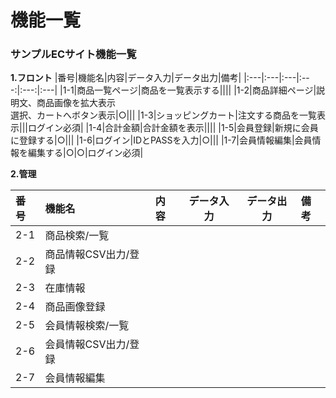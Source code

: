 # 機能一覧
### サンプルECサイト機能一覧
**1.フロント**
|番号|機能名|内容|データ入力|データ出力|備考|
|:---|:---|:---|:---:|:---:|:---|
|1-1|商品一覧ページ|商品を一覧表示する||||
|1-2|商品詳細ページ|説明文、商品画像を拡大表示<br>選択、カートへボタン表示|○|||
|1-3|ショッピングカート|注文する商品を一覧表示|||ログイン必須|
|1-4|合計金額|合計金額を表示||||
|1-5|会員登録|新規に会員に登録する|○|||
|1-6|ログイン|IDとPASSを入力|○|||
|1-7|会員情報編集|会員情報を編集する|○|○|ログイン必須|

**2.管理**

|番号|機能名|内容|データ入力|データ出力|備考|
|:---|:---|:---|:---:|:---:|:---|
|2-1|商品検索/一覧|||||
|2-2|商品情報CSV出力/登録|||||
|2-3|在庫情報|||||
|2-4|商品画像登録|||||
|2-5|会員情報検索/一覧|||||
|2-6|会員情報CSV出力/登録|||||
|2-7|会員情報編集|||||

